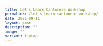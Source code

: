 ```yaml
---
title: Let's Learn Cantonese Workshop
permalink: /let-s-learn-cantonese-workshop/
date: 2021-09-11
layout: post
description: ""
image: ""
variant: tiptap
---
```

